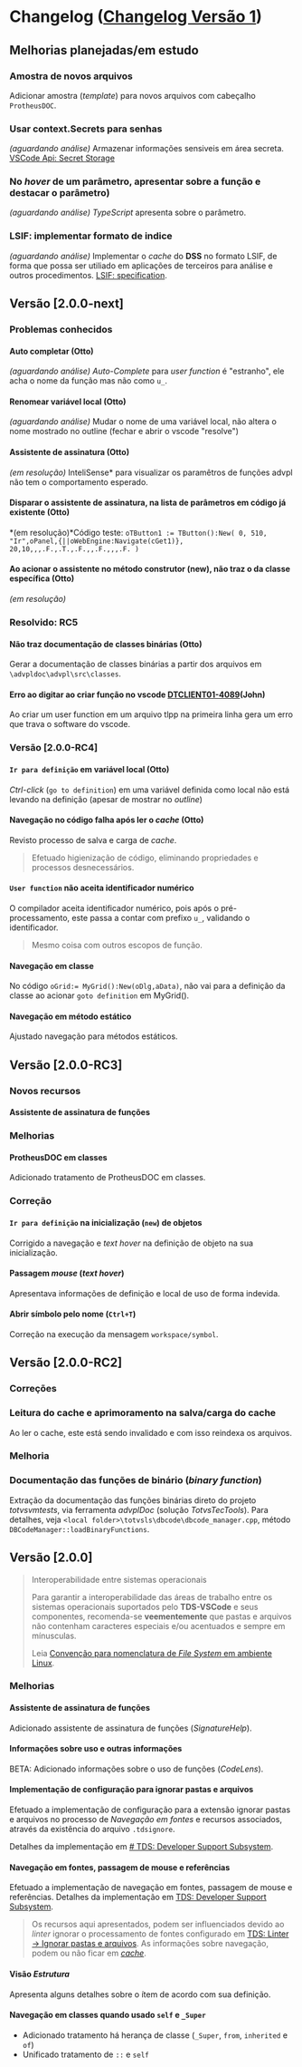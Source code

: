 # Changelog ([Changelog Versão 1](CHANGELOG-V1.md))

## Melhorias planejadas/em estudo

### Amostra de novos arquivos

Adicionar amostra (*template*) para novos arquivos com cabeçalho ``ProtheusDOC``.

### Usar context.Secrets para senhas

*(aguardando análise)*
Armazenar informações sensiveis em área secreta. [VSCode Api: Secret Storage](https://code.visualstudio.com/api/references/vscode-api#SecretStorage)

### No *hover* de um parâmetro, apresentar sobre a função e destacar o parâmetro)

*(aguardando análise)*
*TypeScript* apresenta sobre o parâmetro.

### LSIF: implementar formato de indice

*(aguardando análise)*
Implementar o *cache* do **DSS** no formato LSIF, de forma que possa ser utiliado em aplicações de terceiros para análise e outros procedimentos. [LSIF: specification](https://microsoft.github.io/language-server-protocol/specifications/lsif/0.6.0/specification/).

## Versão [2.0.0-next]

### Problemas conhecidos

#### Auto completar (Otto)

*(aguardando análise)*
*Auto-Complete* para *user function* é "estranho", ele acha o nome da função mas não como ``u_``.

#### Renomear variável local (Otto)

*(aguardando análise)*
Mudar o nome de uma variável local, não altera o nome mostrado no outline (fechar e abrir o vscode "resolve")

#### Assistente de assinatura (Otto)

*(em resolução)*
InteliSense* para visualizar os paramêtros de funções advpl não tem o comportamento esperado.

#### Disparar o assistente de assinatura, na lista de parâmetros em código já existente (Otto)

*(em resolução)*Código teste: ``oTButton1 := TButton():New( 0, 510, "Ir",oPanel,{||oWebEngine:Navigate(cGet1)}, 20,10,,,.F.,.T.,.F.,,.F.,,,.F. )``

#### Ao acionar o assistente no método construtor (new), não traz o da classe específica (Otto)

*(em resolução)*

### Resolvido: RC5

#### Não traz documentação de classes binárias (Otto)

Gerar a documentação de classes binárias a partir dos arquivos em ``\advpldoc\advpl\src\classes``.

#### Erro ao digitar ao criar função no vscode [DTCLIENT01-4089](https://jiraproducao.totvs.com.br/browse/DTCLIENT01-4089)(John)

Ao criar um user function em um arquivo tlpp na primeira linha gera um erro que trava o software do vscode.

### Versão [2.0.0-RC4]

#### ``Ir para definição`` em variável local (Otto)

*Ctrl-click* (``go to definition``) em uma variável definida como local não está levando na definição (apesar de mostrar no *outline*)

#### Navegação no código falha após ler o *cache* (Otto)

Revisto processo de salva e carga de *cache*.

> Efetuado higienização de código, eliminando propriedades e processos desnecessários.

#### ``User function`` não aceita identificador numérico

O compilador aceita identificador numérico, pois após o pré-processamento, este passa a contar com prefixo ``u_``, validando o identificador.

> Mesmo coisa com outros escopos de função.

#### Navegação em classe

No código ``oGrid:= MyGrid():New(oDlg,aData)``, não vai para a definição da classe ao acionar ``goto definition`` em MyGrid().

#### Navegação em método estático

Ajustado navegação para métodos estáticos.

## Versão [2.0.0-RC3]

### Novos recursos

#### Assistente de assinatura de funções

### Melhorias

#### ProtheusDOC em classes

Adicionado tratamento de ProtheusDOC em classes.

### Correção

#### ``Ir para definição`` na inicialização (``new``) de objetos

Corrigido a navegação e *text hover* na definição de objeto na sua inicialização.

#### Passagem *mouse* (*text hover*)

Apresentava informações de definição e local de uso de forma indevida.

#### Abrir símbolo pelo nome (``Ctrl+T``)

Correção na execução da mensagem ``workspace/symbol``.

## Versão [2.0.0-RC2]

### Correções

### Leitura do cache e aprimoramento na salva/carga do cache

Ao ler o cache, este está sendo invalidado e com isso reindexa os arquivos.

### Melhoria

### Documentação das funções de binário (*binary function*)

Extração da documentação das funções binárias direto do projeto *totvsvmtests*, via ferramenta *advplDoc* (solução *TotvsTecTools*).
Para detalhes, veja ``<local folder>\totvsls\dbcode\dbcode_manager.cpp``, método ``DBCodeManager::loadBinaryFunctions``.

## Versão [2.0.0]

> Interoperabilidade entre sistemas operacionais
>
> Para garantir a interoperabilidade das áreas de trabalho entre os sistemas operacionais suportados pelo **TDS-VSCode** e seus componentes, recomenda-se **veementemente** que pastas e arquivos não contenham caracteres especiais e/ou acentuados e sempre em mínusculas.
>
> Leia [Convenção para nomenclatura de *File System* em ambiente Linux](<https://tdn.totvs.com/x/h8BICw>).

### Melhorias

#### Assistente de assinatura de funções

Adicionado assistente de assinatura de funções (*SignatureHelp*).

#### Informações sobre uso e outras informações

BETA: Adicionado informações sobre o uso de funções (*CodeLens*).

#### Implementação de configuração para ignorar pastas e arquivos

Efetuado a implementação de configuração para a extensão ignorar pastas e arquivos no processo de *Navegação em fontes* e recursos associados, através da existência do arquivo `.tdsignore`.

Detalhes da implementação em [# TDS: Developer Support Subsystem](docs/dss.md#ignore).

#### Navegação em fontes, passagem de mouse e referências

Efetuado a implementação de navegação em fontes, passagem de mouse e referências.
Detalhes da implementação em [TDS: Developer Support Subsystem](docs/dss.md).

> Os recursos aqui apresentados, podem ser influenciados devido ao *linter* ignorar o processamento de fontes configurado em [TDS: Linter -> Ignorar pastas e arquivos](docs/linter.md#tdsignore).
> As informações sobre navegação, podem ou não ficar em [*cache*](docs/dss.md#cache).

#### Visão *Estrutura*

Apresenta alguns detalhes sobre o ítem de acordo com sua definição.

#### Navegação em classes quando usado ``self`` e ``_Super``

- Adicionado tratamento há herança de classe (``_Super``,  ``from``, ``inherited`` e ``of``)
- Unificado tratamento de ``::`` e ``self``
